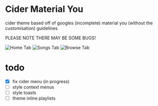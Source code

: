 # Cider Material You
cider theme based off of googles (incomplete) material you (without the customisation) guidelines

PLEASE NOTE THERE MAY BE SOME BUGS!

![Home Tab](https://user-images.githubusercontent.com/32418685/154198992-02ecf329-f7fe-4a80-9838-c406b8eb23ed.png)
![Songs Tab](https://user-images.githubusercontent.com/32418685/154198884-05758d19-64b5-4b00-91a2-041148ced903.png)
![Browse Tab](https://user-images.githubusercontent.com/32418685/154199111-f0d7366c-40e7-4146-a255-24e35210043b.png)

# todo
 - [x] fix cider menu (in progress)
 - [ ] style context menus
 - [ ] style toasts
 - [ ] theme inline playlists
